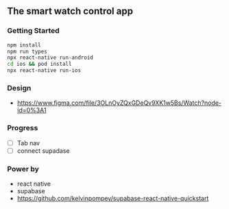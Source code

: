 ## The smart watch control app


### Getting Started

```bash
npm install
npm run types
npx react-native run-android
cd ios && pod install
npx react-native run-ios
```

### Design
- https://www.figma.com/file/3OLnOyZQxGDeQv9XK1w5Bs/Watch?node-id=0%3A1

### Progress
- [ ] Tab nav
- [ ] connect supadase
### Power by

- react native
- supabase
- https://github.com/kelvinpompey/supabase-react-native-quickstart